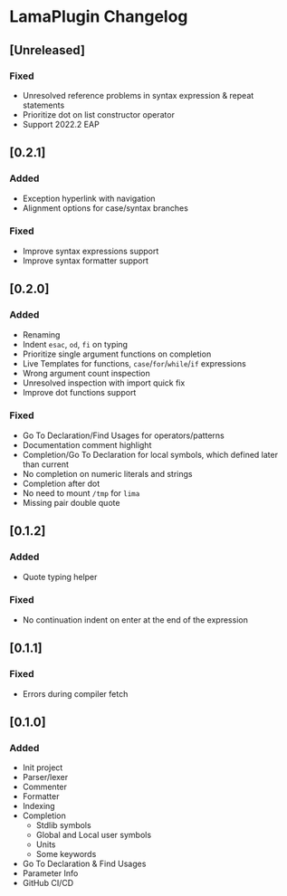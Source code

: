 <!-- Keep a Changelog guide -> https://keepachangelog.com -->

# LamaPlugin Changelog

## [Unreleased]
### Fixed 
- Unresolved reference problems in syntax expression & repeat statements
- Prioritize dot on list constructor operator
- Support 2022.2 EAP

## [0.2.1]
### Added
- Exception hyperlink with navigation
- Alignment options for case/syntax branches


### Fixed
- Improve syntax expressions support
- Improve syntax formatter support

## [0.2.0]
### Added
- Renaming
- Indent `esac`, `od`, `fi` on typing 
- Prioritize single argument functions on completion
- Live Templates for functions, `case`/`for`/`while`/`if` expressions
- Wrong argument count inspection
- Unresolved inspection with import quick fix
- Improve dot functions support


### Fixed
- Go To Declaration/Find Usages for operators/patterns
- Documentation comment highlight
- Completion/Go To Declaration for local symbols, which defined later than current
- No completion on numeric literals and strings
- Completion after dot
- No need to mount `/tmp` for `lima`
- Missing pair double quote

## [0.1.2]
### Added
- Quote typing helper



### Fixed
- No continuation indent on enter at the end of the expression

## [0.1.1]
### Fixed
- Errors during compiler fetch

## [0.1.0]
### Added
- Init project
- Parser/lexer
- Commenter
- Formatter
- Indexing
- Completion 
   - Stdlib symbols
   - Global and Local user symbols
   - Units
   - Some keywords
- Go To Declaration & Find Usages
- Parameter Info
- GitHub CI/CD